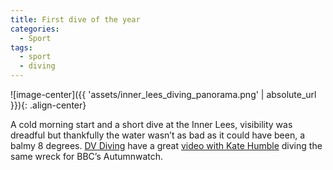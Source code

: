 ```yaml
---
title: First dive of the year
categories:
  - Sport
tags:
  - sport
  - diving
---
```


![image-center]({{ 'assets/inner_lees_diving_panorama.png' | absolute_url }}){: .align-center}

A cold morning start and a short dive at the Inner Lees, visibility was dreadful but thankfully the water wasn’t as bad as it could have been, a balmy 8 degrees. [DV Diving](http://www.dvdiving.co.uk/) have a great [video with Kate Humble](http://www.dvdiving.co.uk/diving-locations/wrecks-of-strangford-lough/inner-lees) diving the same wreck for BBC’s Autumnwatch.